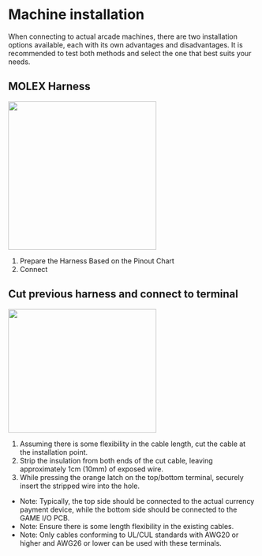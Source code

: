 <!--
SPDX-FileCopyrightText: © 2023 Jinwoo Park (pmnxis@gmail.com)

SPDX-License-Identifier: MIT OR Apache-2.0
-->

# Machine installation
When connecting to actual arcade machines, there are two installation options available, each with its own advantages and disadvantages. It is recommended to test both methods and select the one that best suits your needs.

## MOLEX Harness
<img src="https://billmock.gpark.biz/images/53014.jpg" width="300" height="300">

1. Prepare the Harness Based on the Pinout Chart
2. Connect

## Cut previous harness and connect to terminal

<img src="https://billmock.gpark.biz/images/141r.jpg" width="300" height="250">

1. Assuming there is some flexibility in the cable length, cut the cable at the installation point.
2. Strip the insulation from both ends of the cut cable, leaving approximately 1cm (10mm) of exposed wire.
3. While pressing the orange latch on the top/bottom terminal, securely insert the stripped wire into the hole.

- Note: Typically, the top side should be connected to the actual currency payment device, while the bottom side should be connected to the GAME I/O PCB.
- Note: Ensure there is some length flexibility in the existing cables.
- Note: Only cables conforming to UL/CUL standards with AWG20 or higher and AWG26 or lower can be used with these terminals.
